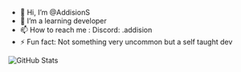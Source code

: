 - 👋 Hi, I’m @AddisionS
- 👀 I’m a learning developer
- 📫 How to reach me : Discord: .addision
- ⚡ Fun fact: Not something very uncommon but a self taught dev

![GitHub Stats](https://github-readme-stats.vercel.app/api?username=AddisionS&theme=tokyonight)
